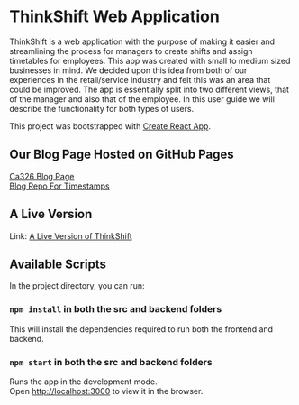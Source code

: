 # ThinkShift Web Application

ThinkShift is a web application with the purpose of making it easier and streamlining the process for managers to create shifts and assign timetables for employees. This app was created with small to medium sized businesses in mind. We decided upon this idea from both of our experiences in the retail/service industry and felt this was an area that could be improved. The app is essentially split into two different views, that of the manager and also that of the employee. In this user guide we will describe the functionality for both types of users.

This project was bootstrapped with [Create React App](https://github.com/facebook/create-react-app).

## Our Blog Page Hosted on GitHub Pages

[Ca326 Blog Page](https://daggn3.github.io/ca326-blogs/)
<br>
[Blog Repo For Timestamps](https://github.com/daggn3/ca326-blogs)

## A Live Version

Link: [A Live Version of ThinkShift](http://ec2-34-245-24-4.eu-west-1.compute.amazonaws.com:3000/)

## Available Scripts

In the project directory, you can run:

### `npm install` in both the src and backend folders

This will install the dependencies required to run both the frontend and backend.

### `npm start` in both the src and backend folders

Runs the app in the development mode.\
Open [http://localhost:3000](http://localhost:3000) to view it in the browser.

